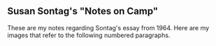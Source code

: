 ## Susan Sontag's "Notes on Camp"

These are my notes regarding Sontag's essay from 1964. Here are my images that refer to the following numbered paragraphs.
